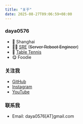 ```yaml
---
title: "关于"
date: 2025-08-27T09:06:59+08:00
---
```


### daya0576 

- 📍 Shanghai
- 🧑‍💻 [SRE](/blog/20180403/impressions-of-google-sre/) (~~Server Reboot Engineer~~)   
- 🏓 [Table Tennis](https://www.youtube.com/@daya0576)
- 😋 Foodie   

### 关注我

- [GitHub](https://github.com/daya0576)
- [Instagram](https://instagram.com/daya0576)
- [YouTube](https://www.youtube.com/@daya0576)

### 联系我

- Email: daya0576[AT]gmail.com

